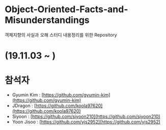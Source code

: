 # Object-Oriented-Facts-and-Misunderstandings
객체지향의 사실과 오해 스터디 내용정리를 위한 Repository

# (19.11.03 ~ )

# 참석자
- Gyumin Kim : [https://github.com/gyumin-kim](https://github.com/gyumin-kim)
- JDragon : [https://github.com/koola97620](https://github.com/koola97620)
- Siyoon : [https://github.com/siyoon210](https://github.com/siyoon210)
- Yoon Jisoo : [https://github.com/yjs2952](https://github.com/yjs2952)
